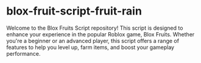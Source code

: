 # blox-fruit-script-fruit-rain
Welcome to the Blox Fruits Script repository! This script is designed to enhance your experience in the popular Roblox game, Blox Fruits. Whether you're a beginner or an advanced player, this script offers a range of features to help you level up, farm items, and boost your gameplay performance.
